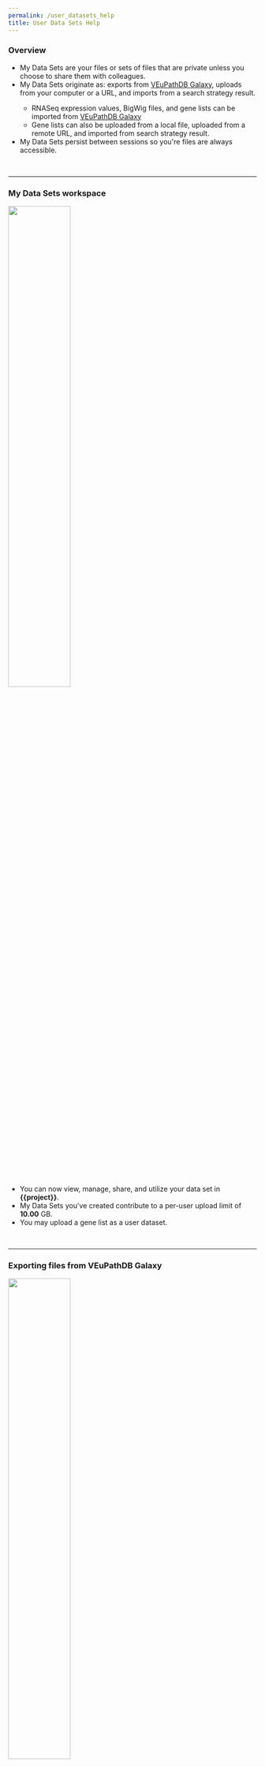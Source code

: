 ```yaml
---
permalink: /user_datasets_help
title: User Data Sets Help
---
```

<style>

div.UserDatasetHelp img {
    width: 50%;
    margin-bottom: 20px;
}

</style>


<div class="static-content">

  <div class="UserDatasetHelp">


  <h3>Overview</h3>
    <ul>
      <li>My Data Sets are your files or sets of files that are private unless you choose to share them with colleagues.</li>
      <li>My Data Sets originate as:  exports from <a href="http://veupathdb.globusgenomics.org">VEuPathDB Galaxy</a>, uploads from your computer or a URL, and imports from a search strategy result. </li>
      <ul>
        <li>RNASeq expression values, BigWig files, and gene lists can be imported from <a href="http://veupathdb.globusgenomics.org">VEuPathDB Galaxy</a></li>
        <li>Gene lists can also be uploaded from a local file, uploaded from a remote URL, and imported from search strategy result.</li>
      </ul>
      <li>My Data Sets persist between sessions so you're files are always accessible.</li>
    </ul>
  <br><hr>

  <h3>My Data Sets workspace</h3>
    <img src="/plasmo/bundles/modern/aa2aaaa661675ed02ab1edb4570144d2.jpg">
    <ul>
      <li>You can now view, manage, share, and utilize your data set in <b>{{project}}</b>. </li>
      <li>My Data Sets you’ve created contribute to a per-user upload limit of <b>10.00</b> GB. </li>
      <li>You may upload a gene list as a user dataset. </li>
    </ul>
  <br><hr>

  <h3>Exporting files from VEuPathDB Galaxy</h3>
    <img src="/plasmo/bundles/modern/32385bcebfb710b38539e54a16fafba6.jpg">
    <ul>
      <li>Use the <b>VEuPathDB Export Tools</b> on the left-side navigation, at <a class="wdk-ReactRouterLink" href="/plasmo/app/galaxy-orientation">VEuPathDB Galaxy</a>.  Options for exporting Gene Lists, Bigwig Files and RNA-Seq values are available. </li>
      <li>Prepare your export data set by selecting the files in your Galaxy history.</li>
      <li>The data set name, summary and description can be edited later in the My Data Sets page. </li>
      <li>When you’re ready, <code>Execute</code> the export. The process of exporting to VEuPathDB may take some time. Progress can be monitored from the right-side history panel in Galaxy.</li>
      <li>When the export is complete, the Galaxy history tile will turn green and the data set will appear in the {{project}} My Data Sets page. </li>
    </ul>
  <br><hr>


  <h3>Example: BigWig files from Galaxy to My Data Sets</h3>
    <iframe src="https://www.youtube-nocookie.com/embed/igQZHjRBqV0" frameborder="0" allow="accelerometer; autoplay; clipboard-write; encrypted-media; gyroscope; picture-in-picture" width="560" height="315">
    </iframe>
   <br><hr>


  <h3>Example: Generating user datasets by uploading a file or exporting a strategy result: gene lists</h3>
    <ul>
      <li>
      </li>
      <li>
      </li>
      <li>
      </li>
    </ul>
   <br><hr>
    

  </div>

</div>
